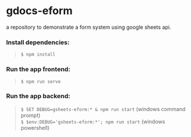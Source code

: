 # gdocs-eform
a repository to demonstrate a form system using google sheets api.

### Install dependencies:
> `$ npm install`

### Run the app frontend:
> `$ npm run serve`  

### Run the app backend:
> `$ SET DEBUG=gsheets-eform:* & npm run start` (windows command prompt)  
> `$ $env:DEBUG='gsheets-eform:*'; npm run start` (windows powershell)
